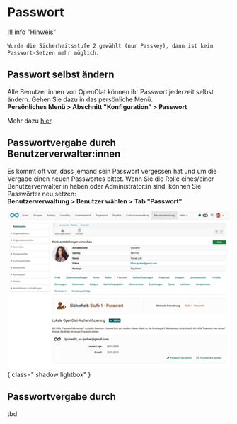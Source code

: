# Passwort

!!! info "Hinweis"

    Wurde die Sicherheitsstufe 2 gewählt (nur Passkey), dann ist kein Passwort-Setzen mehr möglich.

## Passwort selbst ändern

Alle Benutzer:innen von OpenOlat können ihr Passwort jederzeit selbst ändern.
Gehen Sie dazu in das persönliche Menü.<br>
**Persönliches Menü > Abschnitt "Konfiguration" > Passwort**

Mehr dazu [hier](../personal_menu/Password.de.md).

## Passwortvergabe durch Benutzerverwalter:innen

Es kommt oft vor, dass jemand sein Passwort vergessen hat und um die Vergabe einen neuen Passwortes bittet.
Wenn Sie die Rolle eines/einer Benutzerverwalter:in haben oder Administrator:in sind, können Sie Passwörter neu setzen:<br>
**Benutzerverwaltung > Benutzer wählen > Tab "Passwort"**

![password_admin_v1_de.png](assets/password_admin_v1_de.png){ class=" shadow lightbox" }

## Passwortvergabe durch

tbd
